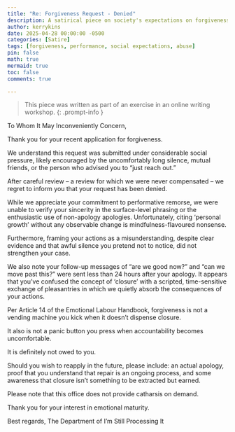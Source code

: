 ```yaml
---
title: "Re: Forgiveness Request - Denied"
description: A satirical piece on society's expectations on forgiveness.
author: kerrykins
date: 2025-04-28 00:00:00 -0500
categories: [Satire]
tags: [forgiveness, performance, social expectations, abuse]
pin: false
math: true
mermaid: true
toc: false
comments: true

---
```


> This piece was written as part of an exercise in an online writing workshop.
{: .prompt-info }

To Whom It May Inconveniently Concern,

Thank you for your recent application for forgiveness.

We understand this request was submitted under considerable social pressure, likely encouraged by the uncomfortably long silence, mutual friends, or the person who advised you to “just reach out.”

After careful review – a review for which we were never compensated – we regret to inform you that your request has been denied.

While we appreciate your commitment to performative remorse, we were unable to verify your sincerity in the surface-level phrasing or the enthusiastic use of non-apology apologies. Unfortunately, citing ‘personal growth’ without any observable change is mindfulness-flavoured nonsense.

Furthermore, framing your actions as a misunderstanding, despite clear evidence and that awful silence you pretend not to notice, did not strengthen your case.

We also note your follow-up messages of “are we good now?” and “can we move past this?” were sent less than 24 hours after your apology. It appears that you’ve confused the concept of ‘closure’ with a scripted, time-sensitive exchange of pleasantries in which we quietly absorb the consequences of your actions.

Per Article 14 of the Emotional Labour Handbook, forgiveness is not a vending machine you kick when it doesn’t dispense closure.

It also is not a panic button you press when accountability becomes uncomfortable.

It is definitely not owed to you.

Should you wish to reapply in the future, please include: an actual apology, proof that you understand that repair is an ongoing process, and some awareness that closure isn’t something to be extracted but earned.

Please note that this office does not provide catharsis on demand.

Thank you for your interest in emotional maturity.

Best regards, 
The Department of I’m Still Processing It


